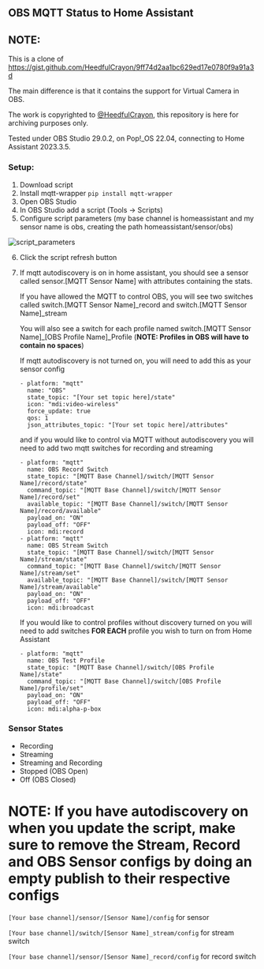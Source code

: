 ## OBS MQTT Status to Home Assistant

## NOTE:

This is a clone of https://gist.github.com/HeedfulCrayon/9ff74d2aa1bc629ed17e0780f9a91a3d

The main difference is that it contains the support for Virtual Camera in OBS.

The work is copyrighted to [@HeedfulCrayon](https://github.com/HeedfulCrayon), this repository
is here for archiving purposes only.

Tested under OBS Studio 29.0.2, on Pop!_OS 22.04, connecting to Home Assistant 2023.3.5.

### Setup:
1. Download script
2. Install mqtt-wrapper `pip install mqtt-wrapper`
3. Open OBS Studio
4. In OBS Studio add a script (Tools -> Scripts)
5. Configure script parameters (my base channel is homeassistant and my sensor name is obs, creating the path homeassistant/sensor/obs)

![script_parameters](https://user-images.githubusercontent.com/5224972/116624859-eeb98b80-a905-11eb-9620-6dfe53b15551.png)

6. Click the script refresh button
7. If mqtt autodiscovery is on in home assistant, you should see a sensor called sensor.[MQTT Sensor Name] with attributes containing the stats.

   If you have allowed the MQTT to control OBS, you will see two switches called switch.[MQTT Sensor Name]_record and switch.[MQTT Sensor Name]_stream

   You will also see a switch for each profile named switch.[MQTT Sensor Name]_[OBS Profile Name]_Profile (__NOTE: Profiles in OBS will have to contain no spaces__)

   If mqtt autodiscovery is not turned on, you will need to add this as your sensor config
    ```
    - platform: "mqtt"
      name: "OBS"
      state_topic: "[Your set topic here]/state"
      icon: "mdi:video-wireless"
      force_update: true
      qos: 1
      json_attributes_topic: "[Your set topic here]/attributes"
    ```
   and if you would like to control via MQTT without autodiscovery you will need to add two mqtt switches for recording and streaming
    ```
    - platform: "mqtt"
      name: OBS Record Switch
      state_topic: "[MQTT Base Channel]/switch/[MQTT Sensor Name]/record/state"
      command_topic: "[MQTT Base Channel]/switch/[MQTT Sensor Name]/record/set"
      available_topic: "[MQTT Base Channel]/switch/[MQTT Sensor Name]/record/available"
      payload_on: "ON"
      payload_off: "OFF"
      icon: mdi:record
    - platform: "mqtt"
      name: OBS Stream Switch
      state_topic: "[MQTT Base Channel]/switch/[MQTT Sensor Name]/stream/state"
      command_topic: "[MQTT Base Channel]/switch/[MQTT Sensor Name]/stream/set"
      available_topic: "[MQTT Base Channel]/switch/[MQTT Sensor Name]/stream/available"
      payload_on: "ON"
      payload_off: "OFF"
      icon: mdi:broadcast
    ```
   If you would like to control profiles without discovery turned on you will need to add switches __FOR EACH__ profile you wish to turn on from Home Assistant
    ```
    - platform: "mqtt"
      name: OBS Test Profile
      state_topic: "[MQTT Base Channel]/switch/[OBS Profile Name]/state"
      command_topic: "[MQTT Base Channel]/switch/[OBS Profile Name]/profile/set"
      payload_on: "ON"
      payload_off: "OFF"
      icon: mdi:alpha-p-box
    ```

### Sensor States
* Recording
* Streaming
* Streaming and Recording
* Stopped (OBS Open)
* Off (OBS Closed)

# NOTE: If you have autodiscovery on when you update the script, make sure to remove the Stream, Record and OBS Sensor configs by doing an empty publish to their respective configs

`[Your base channel]/sensor/[Sensor Name]/config` for sensor

`[Your base channel]/switch/[Sensor Name]_stream/config` for stream switch

`[Your base channel]/sensor/[Sensor Name]_record/config` for record switch
